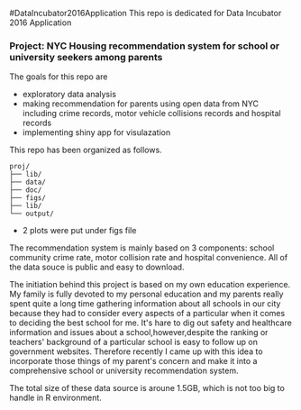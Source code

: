 #DataIncubator2016Application
This repo is dedicated for Data Incubator 2016 Application 

### Project: NYC Housing recommendation system for school or university seekers among parents

The goals for this repo are
- exploratory data analysis
- making recommendation for parents using open data from NYC including crime records, motor vehicle collisions records and hospital records
- implementing shiny app for visulazation

This repo has been organized as follows.
```
proj/
├── lib/
├── data/
├── doc/
├── figs/
├── lib/
└── output/
```

* 2 plots were put under figs file

The recommendation system is mainly based on 3 components: school community crime rate, motor collision rate and hospital convenience.
All of the data souce is public and easy to download.

The initiation behind this project is based on my own education experience. My family is fully devoted to my personal education and my parents really spent quite a long time gathering information about all schools in our city because they had to consider every aspects of a particular when it comes to deciding the best school for me. It's hare to dig out safety and healthcare information and issues about a school,however,despite the ranking or teachers' background of a particular school is easy to follow up on government websites.
Therefore recently I came up with this idea to incorporate those things of my parent's concern and make it into a comprehensive school or university recommendation system.

The total size of these data source is aroune 1.5GB, which is not too big to handle in R environment.
